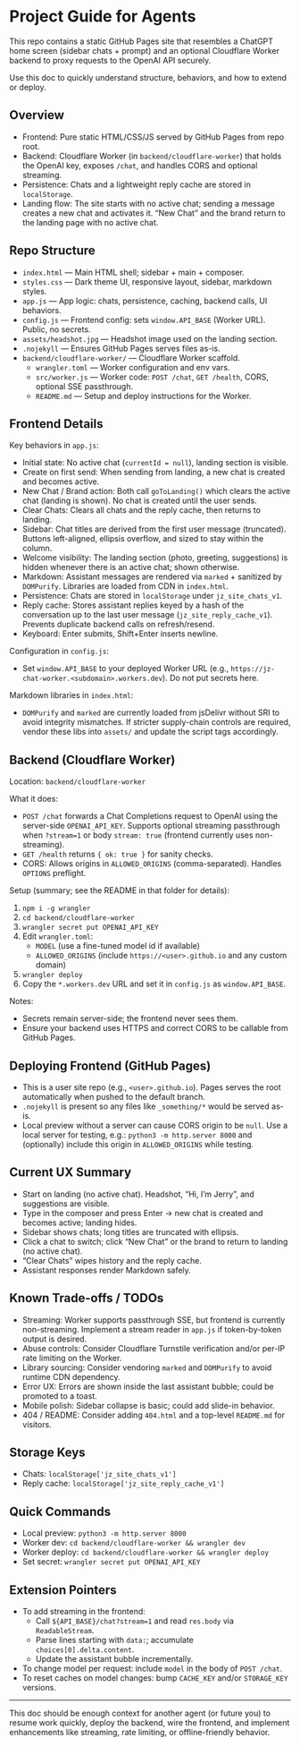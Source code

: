 # Project Guide for Agents

This repo contains a static GitHub Pages site that resembles a ChatGPT home screen (sidebar chats + prompt) and an optional Cloudflare Worker backend to proxy requests to the OpenAI API securely.

Use this doc to quickly understand structure, behaviors, and how to extend or deploy.

## Overview
- Frontend: Pure static HTML/CSS/JS served by GitHub Pages from repo root.
- Backend: Cloudflare Worker (in `backend/cloudflare-worker`) that holds the OpenAI key, exposes `/chat`, and handles CORS and optional streaming.
- Persistence: Chats and a lightweight reply cache are stored in `localStorage`.
- Landing flow: The site starts with no active chat; sending a message creates a new chat and activates it. “New Chat” and the brand return to the landing page with no active chat.

## Repo Structure
- `index.html` — Main HTML shell; sidebar + main + composer.
- `styles.css` — Dark theme UI, responsive layout, sidebar, markdown styles.
- `app.js` — App logic: chats, persistence, caching, backend calls, UI behaviors.
- `config.js` — Frontend config: sets `window.API_BASE` (Worker URL). Public, no secrets.
- `assets/headshot.jpg` — Headshot image used on the landing section.
- `.nojekyll` — Ensures GitHub Pages serves files as-is.
- `backend/cloudflare-worker/` — Cloudflare Worker scaffold.
  - `wrangler.toml` — Worker configuration and env vars.
  - `src/worker.js` — Worker code: `POST /chat`, `GET /health`, CORS, optional SSE passthrough.
  - `README.md` — Setup and deploy instructions for the Worker.

## Frontend Details
Key behaviors in `app.js`:
- Initial state: No active chat (`currentId = null`), landing section is visible.
- Create on first send: When sending from landing, a new chat is created and becomes active.
- New Chat / Brand action: Both call `goToLanding()` which clears the active chat (landing is shown). No chat is created until the user sends.
- Clear Chats: Clears all chats and the reply cache, then returns to landing.
- Sidebar: Chat titles are derived from the first user message (truncated). Buttons left-aligned, ellipsis overflow, and sized to stay within the column.
- Welcome visibility: The landing section (photo, greeting, suggestions) is hidden whenever there is an active chat; shown otherwise.
- Markdown: Assistant messages are rendered via `marked` + sanitized by `DOMPurify`. Libraries are loaded from CDN in `index.html`.
- Persistence: Chats are stored in `localStorage` under `jz_site_chats_v1`.
- Reply cache: Stores assistant replies keyed by a hash of the conversation up to the last user message (`jz_site_reply_cache_v1`). Prevents duplicate backend calls on refresh/resend.
- Keyboard: Enter submits, Shift+Enter inserts newline.

Configuration in `config.js`:
- Set `window.API_BASE` to your deployed Worker URL (e.g., `https://jz-chat-worker.<subdomain>.workers.dev`). Do not put secrets here.

Markdown libraries in `index.html`:
- `DOMPurify` and `marked` are currently loaded from jsDelivr without SRI to avoid integrity mismatches. If stricter supply-chain controls are required, vendor these libs into `assets/` and update the script tags accordingly.

## Backend (Cloudflare Worker)
Location: `backend/cloudflare-worker`

What it does:
- `POST /chat` forwards a Chat Completions request to OpenAI using the server-side `OPENAI_API_KEY`. Supports optional streaming passthrough when `?stream=1` or body `stream: true` (frontend currently uses non-streaming).
- `GET /health` returns `{ ok: true }` for sanity checks.
- CORS: Allows origins in `ALLOWED_ORIGINS` (comma-separated). Handles `OPTIONS` preflight.

Setup (summary; see the README in that folder for details):
1) `npm i -g wrangler`
2) `cd backend/cloudflare-worker`
3) `wrangler secret put OPENAI_API_KEY`
4) Edit `wrangler.toml`:
   - `MODEL` (use a fine-tuned model id if available)
   - `ALLOWED_ORIGINS` (include `https://<user>.github.io` and any custom domain)
5) `wrangler deploy`
6) Copy the `*.workers.dev` URL and set it in `config.js` as `window.API_BASE`.

Notes:
- Secrets remain server-side; the frontend never sees them.
- Ensure your backend uses HTTPS and correct CORS to be callable from GitHub Pages.

## Deploying Frontend (GitHub Pages)
- This is a user site repo (e.g., `<user>.github.io`). Pages serves the root automatically when pushed to the default branch.
- `.nojekyll` is present so any files like `_something/*` would be served as-is.
- Local preview without a server can cause CORS origin to be `null`. Use a local server for testing, e.g.: `python3 -m http.server 8000` and (optionally) include this origin in `ALLOWED_ORIGINS` while testing.

## Current UX Summary
- Start on landing (no active chat). Headshot, “Hi, I’m Jerry”, and suggestions are visible.
- Type in the composer and press Enter → new chat is created and becomes active; landing hides.
- Sidebar shows chats; long titles are truncated with ellipsis.
- Click a chat to switch; click “New Chat” or the brand to return to landing (no active chat).
- “Clear Chats” wipes history and the reply cache.
- Assistant responses render Markdown safely.

## Known Trade-offs / TODOs
- Streaming: Worker supports passthrough SSE, but frontend is currently non-streaming. Implement a stream reader in `app.js` if token-by-token output is desired.
- Abuse controls: Consider Cloudflare Turnstile verification and/or per-IP rate limiting on the Worker.
- Library sourcing: Consider vendoring `marked` and `DOMPurify` to avoid runtime CDN dependency.
- Error UX: Errors are shown inside the last assistant bubble; could be promoted to a toast.
- Mobile polish: Sidebar collapse is basic; could add slide-in behavior.
- 404 / README: Consider adding `404.html` and a top-level `README.md` for visitors.

## Storage Keys
- Chats: `localStorage['jz_site_chats_v1']`
- Reply cache: `localStorage['jz_site_reply_cache_v1']`

## Quick Commands
- Local preview: `python3 -m http.server 8000`
- Worker dev: `cd backend/cloudflare-worker && wrangler dev`
- Worker deploy: `cd backend/cloudflare-worker && wrangler deploy`
- Set secret: `wrangler secret put OPENAI_API_KEY`

## Extension Pointers
- To add streaming in the frontend:
  - Call `${API_BASE}/chat?stream=1` and read `res.body` via `ReadableStream`.
  - Parse lines starting with `data:`; accumulate `choices[0].delta.content`.
  - Update the assistant bubble incrementally.
- To change model per request: include `model` in the body of `POST /chat`.
- To reset caches on model changes: bump `CACHE_KEY` and/or `STORAGE_KEY` versions.

---
This doc should be enough context for another agent (or future you) to resume work quickly, deploy the backend, wire the frontend, and implement enhancements like streaming, rate limiting, or offline-friendly behavior.

